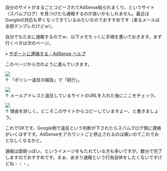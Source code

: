 自分のサイトがまるごとコピーされてAdSense貼られまくり、というサイト（スパムブログ）を見つけたら通報するのが良いかもしれません。最近はGoogleの対応も早くなってきているみたいなのでおすすめです（来るメールは全部テンプレだけどｗ）。

自分でもたまに通報するのでｗ、以下メモちっくに手順を書いておきます。まず行くべきは次のページ。

» [サポートに連絡する - AdSense ヘルプ](https://www.google.com/adsense/support/bin/request.py?)

このページから次のように進んでいきます。


<img src="http://www.ideaxidea.com/wp-content/uploads/2009/01/spam1.gif" /><br>
↑ 「ポリシー違反の報告」で「続行」。

<img src="http://www.ideaxidea.com/wp-content/uploads/2009/01/spam2.gif" /><br>
↑ メールアドレスと違反しているサイトのURLを入れた後にここをチェック。

<img src="http://www.ideaxidea.com/wp-content/uploads/2009/01/spam3.gif" /><br>
↑ 理由を詳しく。どこそこのサイトからコピーしていますよー、と書きましょう。

これでOKです。Google側で違反という判断が下されたらスパムブログ側に連絡がいくはずです。AdSenseをアカウントごと停止されるのは痛いのでこれでおとなしくなるかと。

通報は面倒っぽい、というイメージをもたれている方も多いですが、数分で完了しますのでおすすめです。まぁ、あまり通報という行為自体をしたくないですけどね・・・。

<!--
http://12.media.tumblr.com/JMpk9dRVoiqj9uzpY2JtAhDlo1_500.jpg

http://www.kiva.org/img/w800/231960.jpg

http://data.tumblr.com/L3x6F9biriocdz5vDsypoMP4o1_500.jpg

http://data.tumblr.com/2dV7wpoYcimadgddtspkqDsUo1_500.jpg

http://data.tumblr.com/2dV7wpoYcikjzc3oja8b1IX5o1_500.jpg

http://de.fishki.net/picsw/122008/26/men/033.jpg

http://upload.wikimedia.org/wikipedia/en/7/7e/Floppy_disk_300_dpi.jpg

http://media.tumblr.com/cdvDAoiSThms1t8t2qYfnsybo1_500.jpg

http://www.rainbowmonkey.de/imgs/print/cartoon_mickey.jpg

http://image.blog.livedoor.jp/turiotoko/imgs/5/c/5cd7f958.JPG

http://media.tumblr.com/6hT7IIFQnfma1tybSILBQ91mo1_500.jpg

http://people.mozilla.com/~faaborg/files/20081021-visualHierarchyAndCustomization/squintTest.png

http://www.mariowiki.com/images/5/5b/BeeMario.jpg

http://www.chunichi.co.jp/chuspo/image/menu/doala50x50banner.gif

http://www.fotoknudsen.no/archive48/020520050154y7xgAxCLU7ePSGtweQ/medium/2002200723461cjRuZLYpmaW1TvyTJ.JPG?91

http://galeon.com/agustinhuarte2/secuencia_01/zoofilia_05_jpg.jpg

http://farm4.static.flickr.com/3226/2697711893_be25871db6_b.jpg

http://knowingtheworld.com/clipart/disney/mickey/10.gif
-->

